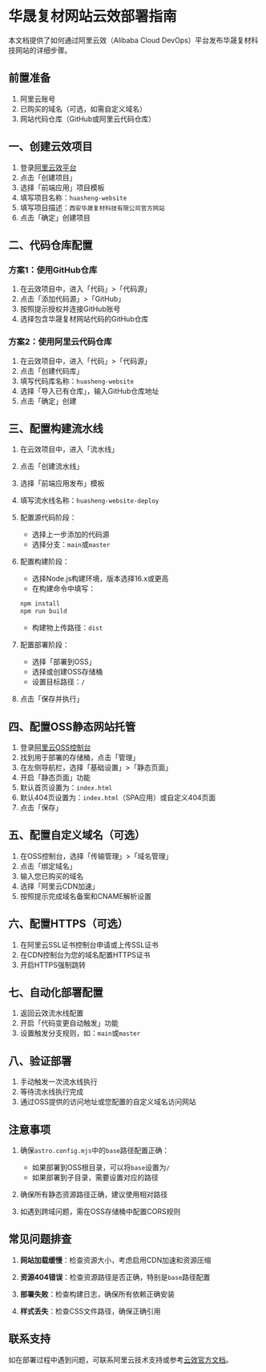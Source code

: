 # 华晟复材网站云效部署指南

本文档提供了如何通过阿里云效（Alibaba Cloud DevOps）平台发布华晟复材科技网站的详细步骤。

## 前置准备

1. 阿里云账号
2. 已购买的域名（可选，如需自定义域名）
3. 网站代码仓库（GitHub或阿里云代码仓库）

## 一、创建云效项目

1. 登录[阿里云效平台](https://flow.aliyun.com/)
2. 点击「创建项目」
3. 选择「前端应用」项目模板
4. 填写项目名称：`huasheng-website`
5. 填写项目描述：`西安华晟复材科技有限公司官方网站`
6. 点击「确定」创建项目

## 二、代码仓库配置

### 方案1：使用GitHub仓库

1. 在云效项目中，进入「代码」>「代码源」
2. 点击「添加代码源」>「GitHub」
3. 按照提示授权并连接GitHub账号
4. 选择包含华晟复材网站代码的GitHub仓库

### 方案2：使用阿里云代码仓库

1. 在云效项目中，进入「代码」>「代码源」
2. 点击「创建代码库」
3. 填写代码库名称：`huasheng-website`
4. 选择「导入已有仓库」，输入GitHub仓库地址
5. 点击「确定」创建

## 三、配置构建流水线

1. 在云效项目中，进入「流水线」
2. 点击「创建流水线」
3. 选择「前端应用发布」模板
4. 填写流水线名称：`huasheng-website-deploy`
5. 配置源代码阶段：
   - 选择上一步添加的代码源
   - 选择分支：`main`或`master`

6. 配置构建阶段：
   - 选择Node.js构建环境，版本选择16.x或更高
   - 在构建命令中填写：
   ```bash
   npm install
   npm run build
   ```
   - 构建物上传路径：`dist`

7. 配置部署阶段：
   - 选择「部署到OSS」
   - 选择或创建OSS存储桶
   - 设置目标路径：`/`

8. 点击「保存并执行」

## 四、配置OSS静态网站托管

1. 登录[阿里云OSS控制台](https://oss.console.aliyun.com/)
2. 找到用于部署的存储桶，点击「管理」
3. 在左侧导航栏，选择「基础设置」>「静态页面」
4. 开启「静态页面」功能
5. 默认首页设置为：`index.html`
6. 默认404页设置为：`index.html`（SPA应用）或自定义404页面
7. 点击「保存」

## 五、配置自定义域名（可选）

1. 在OSS控制台，选择「传输管理」>「域名管理」
2. 点击「绑定域名」
3. 输入您已购买的域名
4. 选择「阿里云CDN加速」
5. 按照提示完成域名备案和CNAME解析设置

## 六、配置HTTPS（可选）

1. 在阿里云SSL证书控制台申请或上传SSL证书
2. 在CDN控制台为您的域名配置HTTPS证书
3. 开启HTTPS强制跳转

## 七、自动化部署配置

1. 返回云效流水线配置
2. 开启「代码变更自动触发」功能
3. 设置触发分支规则，如：`main`或`master`

## 八、验证部署

1. 手动触发一次流水线执行
2. 等待流水线执行完成
3. 通过OSS提供的访问地址或您配置的自定义域名访问网站

## 注意事项

1. 确保`astro.config.mjs`中的`base`路径配置正确：
   - 如果部署到OSS根目录，可以将`base`设置为`/`
   - 如果部署到子目录，需要设置对应的路径

2. 确保所有静态资源路径正确，建议使用相对路径

3. 如遇到跨域问题，需在OSS存储桶中配置CORS规则

## 常见问题排查

1. **网站加载缓慢**：检查资源大小，考虑启用CDN加速和资源压缩

2. **资源404错误**：检查资源路径是否正确，特别是`base`路径配置

3. **部署失败**：检查构建日志，确保所有依赖正确安装

4. **样式丢失**：检查CSS文件路径，确保正确引用

## 联系支持

如在部署过程中遇到问题，可联系阿里云技术支持或参考[云效官方文档](https://help.aliyun.com/product/72570.html)。
